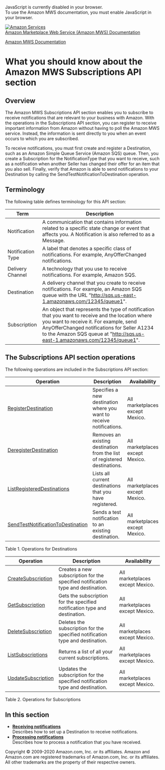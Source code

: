 <div id="MWSDX_noscript">

JavaScript is currently disabled in your browser.  
To use the Amazon MWS documentation, you must enable JavaScript in your
browser.

</div>

<div id="MWSDX_divtop">

[![Amazon
Services](https://images-na.ssl-images-amazon.com/images/G/08/mwsportal/fr_FR/amazonservices.gif "Amazon Services")](http://services.amazon.fr)  
<span id="MWSDX_titlebar">[Amazon Marketplace Web Service (Amazon MWS)
Documentation](https://developer.amazonservices.fr/gp/mws/docs.html)</span>

</div>

<div id="MWSDX_divbottom">

<div id="MWSDX_divleft">

<div id="MWSDX_toc">

</div>

</div>

<div id="MWSDX_divright">

<div id="MWSDX_content">

<span id="MWSDX_breadcrumbs">[Amazon MWS
Documentation](https://developer.amazonservices.fr/gp/mws/docs.html)</span>

<div id="Subscriptions_Overview" class="nested0">

What you should know about the Amazon MWS Subscriptions API section
===================================================================

<div class="body">

<div class="section">

Overview
--------

The <span class="ph">Amazon MWS</span> <span class="ph">Subscriptions
API section</span> enables you to subscribe to receive notifications
that are relevant to your business with Amazon. With the operations in
the <span class="ph">Subscriptions API section</span>, you can register
to receive important information from Amazon without having to poll the
<span class="ph">Amazon MWS</span> service. Instead, the information is
sent directly to you when an event occurs to which you are subscribed.

To receive notifications, you must first create and register a <span
class="keyword parmname">Destination</span>, such as an Amazon Simple
Queue Service (Amazon SQS) queue. Then, you create a <span
class="keyword parmname">Subscription</span> for the <span
class="keyword parmname">NotificationType</span> that you want to
receive, such as a notification when another Seller has changed their
offer for an item that you also sell. Finally, verify that Amazon is
able to send notifications to your <span
class="keyword parmname">Destination</span> by calling the <span
class="keyword apiname">SendTestNotificationToDestination</span>
operation.

</div>

<div class="section">

Terminology
-----------

The following table defines terminology for this API section:

</div>

<div class="tablenoborder">

| Term                                            | Description                                                                                                                                                                                                                                                                                                     |
|-------------------------------------------------|-----------------------------------------------------------------------------------------------------------------------------------------------------------------------------------------------------------------------------------------------------------------------------------------------------------------|
| <span class="dfn term">Notification</span>      | A communication that contains information related to a specific state change or event that affects you. A <span class="dfn term">Notification</span> is also referred to as a <span class="dfn term">Message</span>.                                                                                            |
| <span class="dfn term">Notification Type</span> | A label that denotes a specific class of notifications. For example, <span class="keyword parmname">AnyOfferChanged</span> notifications.                                                                                                                                                                       |
| <span class="dfn term">Delivery Channel</span>  | A technology that you use to receive notifications. For example, Amazon SQS.                                                                                                                                                                                                                                    |
| <span class="dfn term">Destination</span>       | A delivery channel that you create to receive notifications. For example, an Amazon SQS queue with the URL "http://sqs.us-east-1.amazonaws.com/12345/queue1".                                                                                                                                                   |
| <span class="dfn term">Subscription</span>      | An object that represents the type of notification that you want to receive and the location where you want to receive it. For example, send <span class="keyword parmname">AnyOfferChanged</span> notifications for Seller A1234 to the Amazon SQS queue at "http://sqs.us-east-1.amazonaws.com/12345/queue1". |

</div>

<div id="Subscriptions_Overview__RecommendationsOperations"
class="section">

The <span class="ph">Subscriptions API section</span> operations
----------------------------------------------------------------

The following operations are included in the <span
class="ph">Subscriptions API section</span>:

<div class="tablenoborder">

| Operation                                                                                                                                                                       | Description                                                                                       | Availability                                            |
|---------------------------------------------------------------------------------------------------------------------------------------------------------------------------------|---------------------------------------------------------------------------------------------------|---------------------------------------------------------|
| <a href="Subscriptions_RegisterDestination.md" class="xref" title="Specifies a new destination where you want to receive notifications.">RegisterDestination</a>              | <span class="ph">Specifies a new destination where you want to receive notifications.</span>      | <span class="ph">All marketplaces except Mexico.</span> |
| <a href="Subscriptions_DeregisterDestination.md" class="xref" title="Removes an existing destination from the list of registered destinations.">DeregisterDestination</a>     | <span class="ph">Removes an existing destination from the list of registered destinations.</span> | <span class="ph">All marketplaces except Mexico.</span> |
| <a href="Subscriptions_ListRegisteredDestinations.md" class="xref" title="Lists all current destinations that you have registered.">ListRegisteredDestinations</a>            | <span class="ph">Lists all current destinations that you have registered.</span>                  | <span class="ph">All marketplaces except Mexico.</span> |
| <a href="Subscriptions_SendTestNotificationToDestination.md" class="xref" title="Sends a test notification to an existing destination.">SendTestNotificationToDestination</a> | <span class="ph">Sends a test notification to an existing destination.</span>                     | <span class="ph">All marketplaces except Mexico.</span> |

<span class="tablecap">Table 1. Operations for Destinations</span>

</div>

<div class="tablenoborder">

| Operation                                                                                                                                                                   | Description                                                                                             | Availability                                            |
|-----------------------------------------------------------------------------------------------------------------------------------------------------------------------------|---------------------------------------------------------------------------------------------------------|---------------------------------------------------------|
| <a href="Subscriptions_CreateSubscription.md" class="xref" title="Creates a new subscription for the specified notification type and destination.">CreateSubscription</a> | <span class="ph">Creates a new subscription for the specified notification type and destination.</span> | <span class="ph">All marketplaces except Mexico.</span> |
| <a href="Subscriptions_GetSubscription.md" class="xref" title="Gets the subscription for the specified notification type and destination.">GetSubscription</a>            | <span class="ph">Gets the subscription for the specified notification type and destination.</span>      | <span class="ph">All marketplaces except Mexico.</span> |
| <a href="Subscriptions_DeleteSubscription.md" class="xref" title="Deletes the subscription for the specified notification type and destination.">DeleteSubscription</a>   | <span class="ph">Deletes the subscription for the specified notification type and destination.</span>   | <span class="ph">All marketplaces except Mexico.</span> |
| <a href="Subscriptions_ListSubscriptions.md" class="xref" title="Returns a list of all your current subscriptions.">ListSubscriptions</a>                                 | <span class="ph">Returns a list of all your current subscriptions.</span>                               | <span class="ph">All marketplaces except Mexico.</span> |
| <a href="Subscriptions_UpdateSubscription.md" class="xref" title="Updates the subscription for the specified notification type and destination.">UpdateSubscription</a>   | <span class="ph">Updates the subscription for the specified notification type and destination.</span>   | <span class="ph">All marketplaces except Mexico.</span> |

<span class="tablecap">Table 2. Operations for Subscriptions</span>

</div>

</div>

</div>

<div class="related-links">

In this section
---------------

-   **[Receiving
    notifications](../subscriptions/Subscriptions_ReceivingNotifications.md)**  
    Describes how to set up a <span
    class="keyword parmname">Destination</span> to receive
    notifications.
-   **[Processing
    notifications](../subscriptions/Subscriptions_ProcessingNotifications.md)**  
    Describes how to process a notification that you have received.

</div>

</div>

<div id="MWSDX_footer">

Copyright © 2009-2020 Amazon.com, Inc. or its affiliates. Amazon and
Amazon.com are registered trademarks of Amazon.com, Inc. or its
affiliates. All other trademarks are the property of their respective
owners.

</div>

</div>

</div>

<div style="clear: both;">

</div>

</div>
